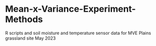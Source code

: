 # Mean-x-Variance-Experiment-Methods
R scripts and soil moisture and temperature sensor data for MVE Plains grassland site May 2023
